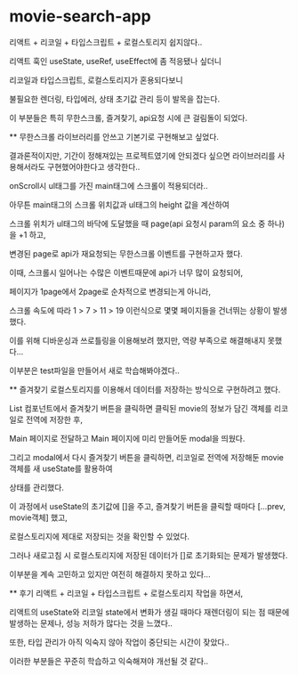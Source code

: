 # movie-search-app

리액트 + 리코일 + 타입스크립트 + 로컬스토리지 쉽지않다..

 

리액트 훅인 useState, useRef, useEffect에 좀 적응됐나 싶더니

리코일과 타입스크립트, 로컬스토리지가 혼용되다보니

불필요한 렌더링, 타입에러, 상태 초기값 관리 등이 발목을 잡는다.

 

이 부분들은 특히 무한스크롤, 즐겨찾기, api요청 시에 큰 걸림돌이 되었다.

 

 

** 무한스크롤
라이브러리를 안쓰고 기본기로 구현해보고 싶었다.

결과론적이지만, 기간이 정해져있는 프로젝트였기에 안되겠다 싶으면 라이브러리를 사용해서라도 구현했어야한다고 생각한다..

onScroll시 ul태그를 가진 main태그에 스크롤이 적용되더라..

아무튼 main태그의 스크롤 위치값과 ul태그의 height 값을 계산하여

스크롤 위치가 ul태그의 바닥에 도달했을 때 page(api 요청시 param의 요소 중 하나)을 +1 하고, 

변경된 page로 api가 재요청되는 무한스크롤 이벤트를 구현하고자 했다.

이때, 스크롤시 일어나는 수많은 이벤트때문에 api가 너무 많이 요청되어,

페이지가 1page에서 2page로 순차적으로 변경되는게 아니라,

스크롤 속도에 따라 1 > 7 > 11 > 19 이런식으로 몇몇 페이지들을 건너뛰는 상황이 발생했다.

이를 위해 디바운싱과 쓰로틀링을 이용해보려 했지만, 역량 부족으로 해결해내지 못했다...

이부분은 test파일을 만들어서 새로 학습해봐야겠다..

 

 

** 즐겨찾기
로컬스토리지를 이용해서 데이터를 저장하는 방식으로 구현하려고 했다.

List 컴포넌트에서 즐겨찾기 버튼을 클릭하면 클릭된 movie의 정보가 담긴 객체를 리코일로 전역에 저장한 후,

Main 페이지로 전달하고 Main 페이지에 미리 만들어둔 modal을 띄웠다.

그리고 modal에서 다시 즐겨찾기 버튼을 클릭하면, 리코일로 전역에 저장해둔 movie 객체를 새 useState를 활용하여

상태를 관리했다.

이 과정에서 useState의 초기값에 []을 주고, 즐겨찾기 버튼을 클릭할 때마다 [...prev, movie객체] 했고, 

로컬스토리지에 제대로 저장되는 것을 확인할 수 있었다.

그러나 새로고침 시 로컬스토리지에 저장된 데이터가 []로 초기화되는 문제가 발생했다.

이부분을 계속 고민하고 있지만 여전히 해결하지 못하고 있다...

 

 

** 후기
리액트 + 리코일 + 타입스크립트 + 로컬스토리지 작업을 하면서,

리액트의 useState와 리코일 state에서 변화가 생길 때마다 재렌더링이 되는 점 때문에 발생하는 문제나, 성능 저하가 많다는 것을 느꼈다..

또한, 타입 관리가 아직 익숙지 않아 작업이 중단되는 시간이 잦았다..

이러한 부분들은 꾸준히 학습하고 익숙해져야 개선될 것 같다..
